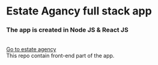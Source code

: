 # Estate Agancy full stack app
### The app is created in Node JS & React JS
\
[Go to estate agency](https://estateagencyapi.herokuapp.com/houses)
\
This repo contain front-end part of the app. 

